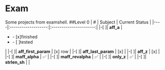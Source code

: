 # Exam
Some projects from examshell.
##Level 0
| #	 | Subject             | Current Status 		|
|----|:-------------------:|:----------------------:|
|-[ ]| **aff_a**           | <ul><li>- [x]finished</li><li>- [ ]tested</li></ul>|
|-[ ]| **aff_first_param** | [x] row   			|
|-[ ]| **aff_last_param**  | [x] 	 			|
|-[ ]| **aff_z**           | [x] 	 			|
|-[ ]| **maff_alpha**      | :white_check_mark:	|
|-[ ]| **maff_revalpha**   | :white_check_mark:	|
|-[ ]| **only_z**          | :white_check_mark:	|
|-[ ]| **strlen_sh**       | 					|
